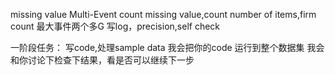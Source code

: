 missing value
Multi-Event
count missing value,count number of items,firm count
最大事件两个多G
写log，precision,self check


一阶段任务：
写code,处理sample data
我会把你的code 运行到整个数据集
我会和你讨论下检查下结果，看是否可以继续下一步





